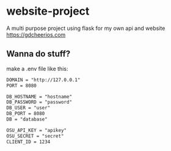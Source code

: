 # website-project
A multi purpose project using flask for my own api and website
https://gdcheerios.com

## Wanna do stuff?
make a .env file like this:
```txt
DOMAIN = "http://127.0.0.1"
PORT = 8080

DB_HOSTNAME = "hostname"
DB_PASSWORD = "password"
DB_USER = "user"
DB_PORT = 8080
DB = "database"

OSU_API_KEY = "apikey"
OSU_SECRET = "secret"
CLIENT_ID = 1234
```
